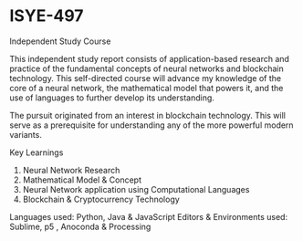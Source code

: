 # ISYE-497
Independent Study Course

This independent study report consists of application-based research and practice of the fundamental concepts of neural networks and blockchain technology. This self-directed course will advance my knowledge of the core of a neural network, the mathematical model that powers it, and the use of languages to further develop its understanding.

The pursuit originated from an interest in blockchain technology. This will serve as a prerequisite for understanding any of the more powerful modern variants.

Key Learnings
1.	Neural Network Research
2.	Mathematical Model & Concept
3.	Neural Network application using Computational Languages
4.	Blockchain & Cryptocurrency Technology


Languages used:  Python, Java & JavaScript
Editors & Environments used: Sublime, p5 , Anoconda & Processing
